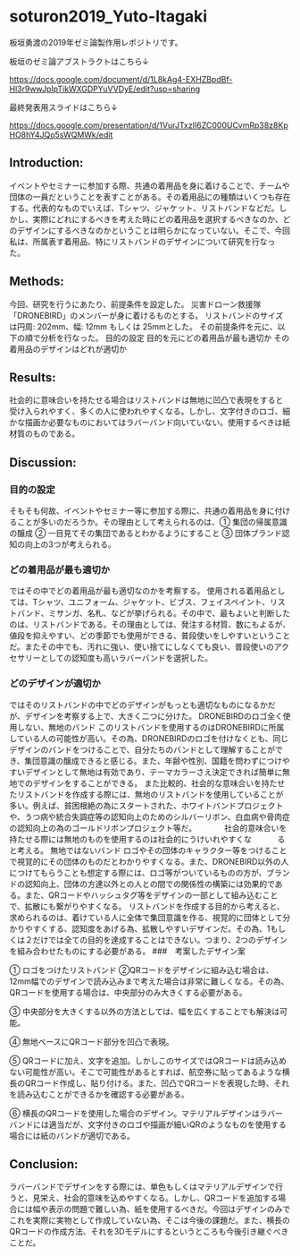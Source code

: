 # soturon2019_Yuto-Itagaki
板垣勇渡の2019年ゼミ論製作用レポジトリです。

板垣のゼミ論アブストラクトはこちら↓

https://docs.google.com/document/d/1L8kAg4-EXHZBpdBf-Hl3r9wwJpIpTikWXGDPYuVVDyE/edit?usp=sharing

最終発表用スライドはこちら↓

https://docs.google.com/presentation/d/1VurJTxzII6ZC000UCvmRp38z8KpHO8hY4JQo5sWQMWk/edit


## Introduction:
イベントやセミナーに参加する際、共通の着用品を身に着けることで、チームや団体の一員だということを表すことがある。その着用品にの種類はいくつも存在する。代表的なものでいえば、Tシャツ、ジャケット、リストバンドなどだ。しかし、実際にどれにするべきを考えた時にどの着用品を選択するべきなのか、どのデザインにするべきなのかということは明らかになっていない。そこで、今回私は、所属表す着用品、特にリストバンドのデザインについて研究を行なった。
## Methods:
今回、研究を行うにあたり、前提条件を設定した。
災害ドローン救援隊「DRONEBIRD」のメンバーが身に着けるものとする。
リストバンドのサイズは円周: 202mm、幅: 12mm もしくは 25mmとした。
その前提条件を元に、以下の順で分析を行なった。
目的の設定
目的を元にどの着用品が最も適切か
その着用品のデザインはどれが適切か

## Results:
社会的に意味合いを持たせる場合はリストバンドは無地に凹凸で表現をすると受け入られやすく、多くの人に使われやすくなる。しかし、文字付きのロゴ、細かな描画か必要なものにおいてはラバーバンド向いていない。使用するべきは紙材質のものである。
## Discussion:
###  目的の設定
そもそも何故、イベントやセミナー等に参加する際に、共通の着用品を身に付けることが多いのだろうか。その理由として考えられるのは、① 集団の帰属意識の醸成  ② 一目見てその集団であるとわかるようにすること  ③ 団体ブランド認知の向上の3つが考えられる。
###  どの着用品が最も適切か
ではその中でどの着用品が最も適切なのかを考察する。
使用される着用品としては、Tシャツ、ユニフォーム、ジャケット、ビブス、フェイスペイント、リストバンド、ミサンガ、名札、などが挙げられる。その中で、最もよいと判断したのは、リストバンドである。その理由としては、発注する材質、数にもよるが、値段を抑えやすい、どの季節でも使用ができる、普段使いをしやすいということだ。またその中でも、汚れに強い、使い捨てにしなくても良い、普段使いのアクセサリーとしての認知度も高いラバーバンドを選択した。
###  どのデザインが適切か
ではそのリストバンドの中でどのデザインがもっとも適切なものになるかだが、デザインを考察する上で、大きく二つに分けた。
DRONEBIRDのロゴ全く使用しない、無地のバンド
このリストバンドを使用するのはDRONEBIRDに所属している人の可能性が高い。その為、DRONEBIRDのロゴを付けなくとも、同じデザインのバンドをつけることで、自分たちのバンドとして理解することができ、集団意識の醸成できると感じる。また、年齢や性別、国籍を問わずにつけやすいデザインとして無地は有効であり、テーマカラーさえ決定できれば簡単に無地でのデザインをすることができる。
また比較的、社会的な意味合いを持たせたリストバンドを作成する際には、無地のリストバンドを使用していることが多い。例えば、貧困根絶の為にスタートされた、ホワイトバンドプロジェクトや、うつ病や統合失調症等の認知向上のためのシルバーリボン、白血病や骨肉症の認知向上の為のゴールドリボンプロジェクト等だ。
　　　 社会的意味合いを持たせる際には無地のものを使用するのは社会的にうけいれやすくな　　　 ると考える。
無地ではないバンド
ロゴやその団体のキャラクター等をつけることで視覚的にその団体のものだとわかりやすくなる。また、DRONEBIRD以外の人につけてもらうことも想定する際には、ロゴ等がついているものの方が、ブランドの認知向上、団体の方達以外との人との間での関係性の構築には効果的である。また、QRコードやハッシュタグ等をデザインの一部として組み込むことで、拡散にも繋がりやすくなる。
リストバンドを作成する目的から考えると、求められるのは、着けている人に全体で集団意識を作る、視覚的に団体として分かりやすくする、認知度をあげる為、拡散しやすいデザインだ。その為、1もしくは２だけでは全ての目的を達成することはできない。つまり、2つのデザインを組み合わせたものにする必要がある。
###　考案したデザイン案

① ロゴをつけたリストバンド
②QRコードをデザインに組み込む場合は、12mm幅でのデザインで読み込みまで考えた場合は非常に難しくなる。その為、QRコードを使用する場合は、中央部分のみ大きくする必要がある。

③ 中央部分を大きくする以外の方法としては、幅を広くすることでも解決は可能。

④ 無地ベースにQRコード部分を凹凸で表現。

⑤ QRコードに加え、文字を追加。しかしこのサイズではQRコードは読み込めない可能性が高い。そこで可能性があるとすれば、航空券に貼ってあるような横長のQRコード作成し、貼り付ける。また、凹凸でQRコードを表現した時、それを読み込むことができるかを確認する必要がある。

⑥ 横長のQRコードを使用した場合のデザイン。マテリアルデザインはラバーバンドには適当だが、文字付きのロゴや描画が細いQRのようなものを使用する場合には紙のバンドが適切である。

## Conclusion:
ラバーバンドでデザインをする際には、単色もしくはマテリアルデザインで行うと、見栄え、社会的意味を込めやすくなる。しかし、QRコードを追加する場合には幅や表示の問題で難しい為、紙を使用するべきだ。今回はデザインのみでこれを実際に実物として作成していない為、そこは今後の課題だ。また、横長のQRコードの作成方法、それを3Dモデルにするというところも今後引き継ぐべきことだ。
